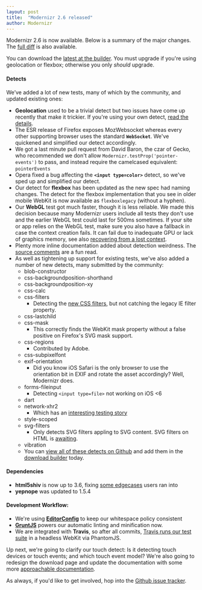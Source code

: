 ```yaml
---
layout: post
title:  "Modernizr 2.6 released"
author: Modernizr
---
```


Modernizr 2.6 is now available. Below is a summary of the major changes. The [full diff](https://github.com/Modernizr/Modernizr/compare/v2.5.3...v2.6.1) is also available.

You can download the [latest at the builder](http://modernizr.com/download). You must upgrade if you're using geolocation or flexbox; otherwise you only _should_ upgrade.

#### Detects

We’ve added a lot of new tests, many of which by the community, and updated existing ones:

 * **Geolocation** used to be a trivial detect but two issues have come up recently that make it trickier. If you're using your own detect, [read the details](https://github.com/Modernizr/Modernizr/blob/eeb5ca/modernizr.js#L457-469).
 * The ESR release of Firefox exposes MozWebsocket whereas every other supporting browser uses the standard **`WebSocket`**. We've quickened and simplified our detect accordingly.
 * We got a last minute pull request from David Baron, the czar of Gecko, who recommended we don't allow `Modernizr.testProp('pointer-events')` to pass, and instead require the camelcased equivalent: `pointerEvents`
 * Opera fixed a bug affecting the **`<input type=color>`** detect, so we've sped up and simplified our detect.
 * Our detect for **flexbox** has been updated as the new spec had naming changes. The detect for the flexbox implementation that you see in older mobile WebKit is now available as `flexboxlegacy` (without a hyphen).
 * Our **WebGL** test got much faster, though it is less reliable. We made this decision because many Modernizr users include all tests they don't use and the earlier WebGL test could last for 500ms sometimes. If your site or app relies on the WebGL test, make sure you also have a fallback in case the context creation fails. It can fail due to inadequate GPU or lack of graphics memory, see also [recovering from a lost context](http://www.khronos.org/webgl/wiki/HandlingContextLost).
 * Plenty more inline documentation added about detection weirdness. The [source comments](https://github.com/Modernizr/Modernizr/blob/master/modernizr.js) are a fun read.
 * As well as tightening up support for existing tests, we've also added a number of new detects, many submitted by the community:
   * blob-constructor
   * css-backgroundposition-shorthand
   * css-backgroundposition-xy
   * css-calc
   * css-filters
     * Detecting the [new CSS filters](http://www.html5rocks.com/en/tutorials/filters/understanding-css/), but not catching the legacy IE filter property.
   * css-lastchild
   * css-mask
     * This correctly finds the WebKit mask property without a false positive on Firefox's SVG mask support.
   * css-regions
     * Contributed by Adobe.
   * css-subpixelfont
   * exif-orientation
     * Did you know iOS Safari is the only browser to use the orientation bit in EXIF and rotate the asset accordingly? Well, Modernizr does.
   * forms-fileinput
     * Detecting `<input type=file>` not working on iOS <6
   * dart
   * network-xhr2
     * Which has an [interesting testing story](https://github.com/Modernizr/Modernizr/issues/385)
   * style-scoped
   * svg-filters
     * Only detects SVG filters appling to SVG content. SVG filters on HTML is [awaiting](https://github.com/Modernizr/Modernizr/issues/606).
   * vibration
   * You can [view all of these detects on Github](https://github.com/Modernizr/Modernizr/tree/master/feature-detects) and add them in the [download builder](http://modernizr.com/download) today.

#### Dependencies

 * **html5shiv** is now up to 3.6, fixing [some edgecases](https://github.com/aFarkas/html5shiv/compare/3.4...master) users ran into
 * **yepnope** was updated to 1.5.4


#### Development Workflow:

 * We're using **[EditorConfig](http://editorconfig.org/)** to keep our whitespace policy consistent
 * **[GruntJS](http://gruntjs.com)** powers our automatic linting and minification now.
 * We are integrated with **Travis**, so after all commits, [Travis runs our test suite](http://travis-ci.org/#!/Modernizr/Modernizr/builds) in a headless WebKit via PhantomJS.


Up next, we're going to clarify our touch detect: Is it detecting touch devices or touch events; and which touch event model?  We're also going to redesign the download page and update the documentation with some more [approachable documentation](https://hacks.mozilla.org/2012/07/the-web-developer-toolbox-modernizr/).

As always,  if you'd like to get involved, hop into the [Github issue tracker](https://github.com/Modernizr/Modernizr/issues).



